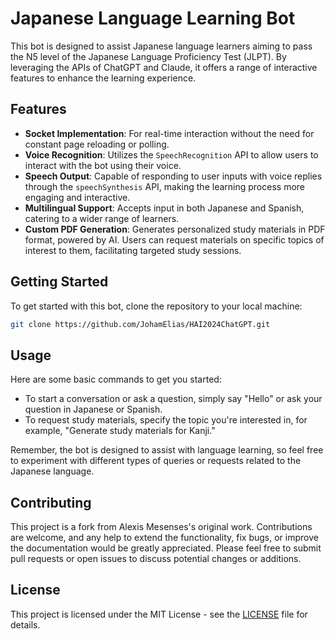# Japanese Language Learning Bot

This bot is designed to assist Japanese language learners aiming to pass the N5 level of the Japanese Language Proficiency Test (JLPT). By leveraging the APIs of ChatGPT and Claude, it offers a range of interactive features to enhance the learning experience.

## Features

- **Socket Implementation**: For real-time interaction without the need for constant page reloading or polling.
- **Voice Recognition**: Utilizes the `SpeechRecognition` API to allow users to interact with the bot using their voice.
- **Speech Output**: Capable of responding to user inputs with voice replies through the `speechSynthesis` API, making the learning process more engaging and interactive.
- **Multilingual Support**: Accepts input in both Japanese and Spanish, catering to a wider range of learners.
- **Custom PDF Generation**: Generates personalized study materials in PDF format, powered by AI. Users can request materials on specific topics of interest to them, facilitating targeted study sessions.

## Getting Started

To get started with this bot, clone the repository to your local machine:

```bash
git clone https://github.com/JohamElias/HAI2024ChatGPT.git
```
## Usage

Here are some basic commands to get you started:

- To start a conversation or ask a question, simply say "Hello" or ask your question in Japanese or Spanish.
- To request study materials, specify the topic you're interested in, for example, "Generate study materials for Kanji."

Remember, the bot is designed to assist with language learning, so feel free to experiment with different types of queries or requests related to the Japanese language.

## Contributing

This project is a fork from Alexis Mesenses's original work. Contributions are welcome, and any help to extend the functionality, fix bugs, or improve the documentation would be greatly appreciated. Please feel free to submit pull requests or open issues to discuss potential changes or additions.

## License

This project is licensed under the MIT License - see the [LICENSE](LICENSE) file for details.
